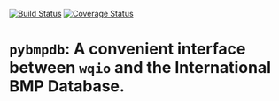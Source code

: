 [![Build Status](https://travis-ci.org/Geosyntec/pybmpdb.svg?branch=master)](https://travis-ci.org/Geosyntec/pybmpdb)
[![Coverage Status](https://coveralls.io/repos/Geosyntec/pybmpdb/badge.svg?branch=master&service=github)](https://coveralls.io/github/Geosyntec/pybmpdb?branch=master)

# `pybmpdb`: A convenient interface between `wqio` and the International BMP Database.
